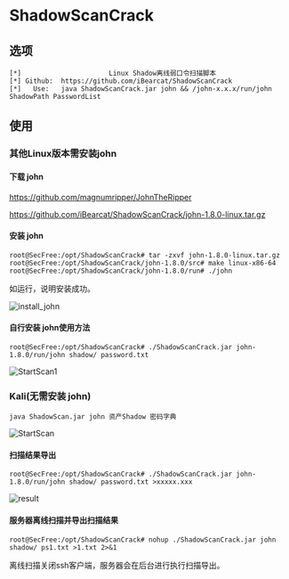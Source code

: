 # ShadowScanCrack

## 选项
```
[*]                      Linux Shadow离线弱口令扫描脚本
[*] Github:  https://github.com/iBearcat/ShadowScanCrack
[*]   Use:   java ShadowScanCrack.jar john && /john-x.x.x/run/john ShadowPath PasswordList
```
## 使用

### 其他Linux版本需安装john
#### 下载 john
https://github.com/magnumripper/JohnTheRipper

https://github.com/iBearcat/ShadowScanCrack/john-1.8.0-linux.tar.gz
#### 安装 john
```
root@SecFree:/opt/ShadowScanCrack# tar -zxvf john-1.8.0-linux.tar.gz
root@SecFree:/opt/ShadowScanCrack/john-1.8.0/src# make linux-x86-64
root@SecFree:/opt/ShadowScanCrack/john-1.8.0/run# ./john
```
如运行，说明安装成功。

![install_john](https://raw.githubusercontent.com/iBearcat/ShadowScanCrack/master/img/install_john.png)

#### 自行安装 john使用方法
```
root@SecFree:/opt/ShadowScanCrack# ./ShadowScanCrack.jar john-1.8.0/run/john shadow/ password.txt
```
![StartScan1](https://raw.githubusercontent.com/iBearcat/ShadowScanCrack/master/img/StartScan1.png)

### Kali(无需安装 john)
```
java ShadowScan.jar john 资产Shadow 密码字典
```
![StartScan](https://raw.githubusercontent.com/iBearcat/ShadowScanCrack/master/img/StartScan.png)

#### 扫描结果导出
```
root@SecFree:/opt/ShadowScanCrack# ./ShadowScanCrack.jar john-1.8.0/run/john shadow/ password.txt >xxxxx.xxx
```
![result](https://raw.githubusercontent.com/iBearcat/ShadowScanCrack/master/img/result.png)

#### 服务器离线扫描并导出扫描结果
```
root@SecFree:/opt/ShadowScanCrack# nohup ./ShadowScanCrack.jar john shadow/ ps1.txt >1.txt 2>&1
```
离线扫描关闭ssh客户端，服务器会在后台进行执行扫描导出。


